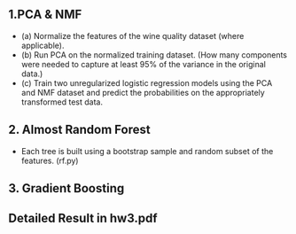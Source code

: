 ## 1.PCA & NMF
- (a) Normalize the features of the wine quality dataset (where applicable).
- (b) Run PCA on the normalized training dataset. (How many components were needed to capture at least 95% of the variance in the original data.)
- (c) Train two unregularized logistic regression models using the PCA and NMF dataset and predict the probabilities on the appropriately transformed test data.
## 2. Almost Random Forest
-  Each tree is built using a bootstrap sample and random subset of the features. (rf.py)
## 3. Gradient Boosting

## Detailed Result in hw3.pdf
